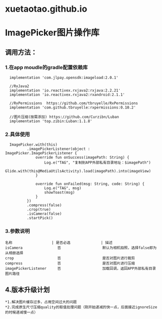 # xuetaotao.github.io

# ImagePicker图片操作库

## 调用方法：

### 1.在app moudle的gradle配置依赖库

      implementation 'com.jlpay.opensdk:imageload:2.0.1'

      //RxJava2
      implementation 'io.reactivex.rxjava2:rxjava:2.2.21'
      implementation 'io.reactivex.rxjava2:rxandroid:2.1.1'

      //RxPermissions  https://github.com/tbruyelle/RxPermissions
      implementation 'com.github.tbruyelle:rxpermissions:0.10.2'

      //图片压缩(按需添加) https://github.com/Curzibn/Luban
      implementation 'top.zibin:Luban:1.1.8'

### 2.具体使用

      ImagePicker.with(this)
              .imagePickerListener(object : ImagePicker.ImagePickerListener {
                  override fun onSuccess(imagePath: String) {
                      Log.e("TAG", "复制到APP外部私有目录地址：$imagePath")
                      Glide.with(this@MediaUtilsActivity).load(imagePath).into(imageView)
                  }

                  override fun onFailed(msg: String, code: String) {
                      Log.e("TAG", msg)
                      showToast(msg)
                  }
              })
              .compress(false)
              .crop(true)
              .isCamera(false)
              .startPick()

### 3.参数说明

    名称                  | 是否必选              | 描述
    isCamera                否                   默认为相机拍照，选择false即为从相册选择
    crop                    否                   是否对图片进行裁剪
    compress                否                   是否对图片进行压缩
    imagePickerListener     否                   加载回调，返回APP外部私有目录图片路径

## 4.版本升级计划

    *1.解决图片缓存过多，占用空间过大的问题
    *2.完成原生尺寸压缩quality的取值处理问题（刚开始递减的快一点，后面接近ignoreSize的时候递减慢一点）
